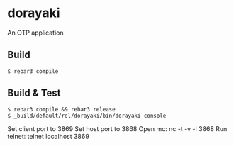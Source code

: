 dorayaki
=====

An OTP application

Build
-----

    $ rebar3 compile

Build & Test
------------

	$ rebar3 compile && rebar3 release
	$ _build/default/rel/dorayaki/bin/dorayaki console

Set client port to 3869
Set host port to 3868
Open mc:
 nc -t -v -l 3868
Run telnet:
 telnet localhost 3869